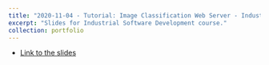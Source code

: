 ```yaml
---
title: "2020-11-04 - Tutorial: Image Classification Web Server - Industrial Software Development course"
excerpt: "Slides for Industrial Software Development course."
collection: portfolio
---
```


* [Link to the slides](http://maurapintor.github.io/files/image_classification_web_server.pdf)